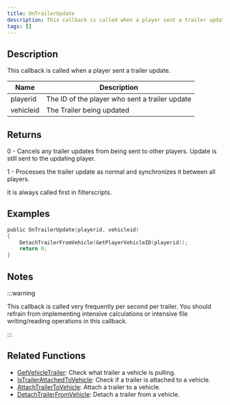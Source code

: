 ```yaml
---
title: OnTrailerUpdate
description: This callback is called when a player sent a trailer update.
tags: []
---
```


<VersionWarn name='callback' version='SA-MP 0.3z R4' />

## Description

This callback is called when a player sent a trailer update.

| Name      | Description                                    |
| --------- | ---------------------------------------------- |
| playerid  | The ID of the player who sent a trailer update |
| vehicleid | The Trailer being updated                      |

## Returns

0 - Cancels any trailer updates from being sent to other players. Update is still sent to the updating player.

1 - Processes the trailer update as normal and synchronizes it between all players.

It is always called first in filterscripts.

## Examples

```c
public OnTrailerUpdate(playerid, vehicleid)
{
    DetachTrailerFromVehicle(GetPlayerVehicleID(playerid));
    return 0;
}
```

## Notes

:::warning

This callback is called very frequently per second per trailer. You should refrain from implementing intensive calculations or intensive file writing/reading operations in this callback.

:::

## Related Functions

- [GetVehicleTrailer](../functions/GetVehicleTrailer): Check what trailer a vehicle is pulling.
- [IsTrailerAttachedToVehicle](../functions/IsTrailerAttachedToVehicle): Check if a trailer is attached to a vehicle.
- [AttachTrailerToVehicle](../functions/AttachTrailerToVehicle): Attach a trailer to a vehicle.
- [DetachTrailerFromVehicle](../functions/DetachTrailerFromVehicle): Detach a trailer from a vehicle.
